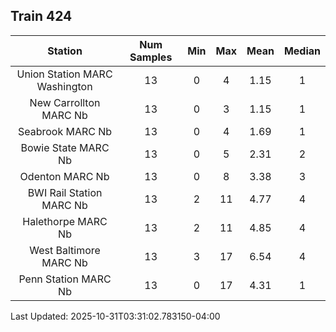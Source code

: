 ## Train 424

| Station | Num Samples | Min | Max | Mean | Median |
| :-----: | :---------: | :-: | :-: | :--: | :----: |
| Union Station MARC Washington | 13 | 0 | 4 | 1.15 | 1 |
| New Carrollton MARC Nb | 13 | 0 | 3 | 1.15 | 1 |
| Seabrook MARC Nb | 13 | 0 | 4 | 1.69 | 1 |
| Bowie State MARC Nb | 13 | 0 | 5 | 2.31 | 2 |
| Odenton MARC Nb | 13 | 0 | 8 | 3.38 | 3 |
| BWI Rail Station MARC Nb | 13 | 2 | 11 | 4.77 | 4 |
| Halethorpe MARC Nb | 13 | 2 | 11 | 4.85 | 4 |
| West Baltimore MARC Nb | 13 | 3 | 17 | 6.54 | 4 |
| Penn Station MARC Nb | 13 | 0 | 17 | 4.31 | 1 |


Last Updated: 2025-10-31T03:31:02.783150-04:00